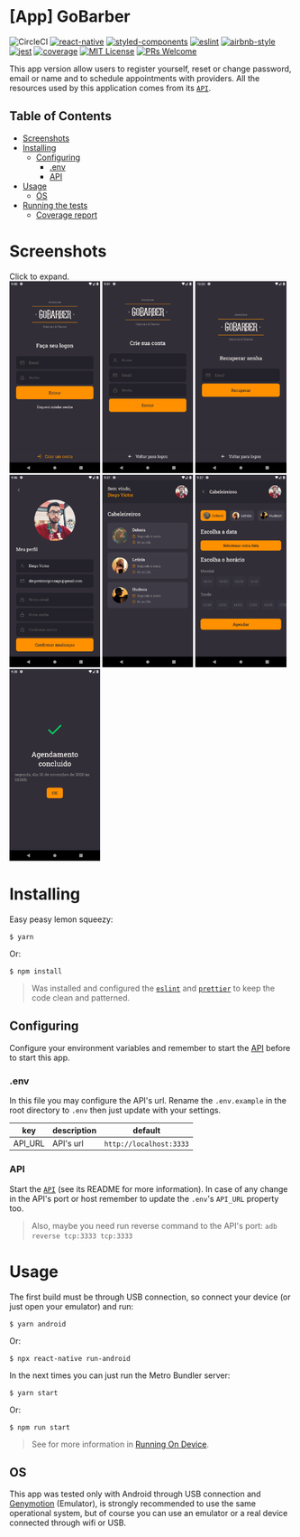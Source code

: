 # [App] GoBarber
![CircleCI](https://img.shields.io/circleci/build/github/DiegoVictor/gobarber-app?style=flat-square&logo=circleci)
[![react-native](https://img.shields.io/badge/react--native-0.73.6-61dafb?style=flat-square&logo=react)](https://reactnative.dev/)
[![styled-components](https://img.shields.io/badge/styled_components-6.1.8-db7b86?style=flat-square&logo=styled-components)](https://styled-components.com/)
[![eslint](https://img.shields.io/badge/eslint-8.57.0-4b32c3?style=flat-square&logo=eslint)](https://eslint.org/)
[![airbnb-style](https://flat.badgen.net/badge/style-guide/airbnb/ff5a5f?icon=airbnb)](https://github.com/airbnb/javascript)
[![jest](https://img.shields.io/badge/jest-29.7.0-brightgreen?style=flat-square&logo=jest)](https://jestjs.io/)
[![coverage](https://img.shields.io/codecov/c/gh/DiegoVictor/gobarber-app?logo=codecov&style=flat-square)](https://codecov.io/gh/DiegoVictor/gobarber-app)
[![MIT License](https://img.shields.io/badge/license-MIT-green?style=flat-square)](https://raw.githubusercontent.com/DiegoVictor/gobarber-app/main/LICENSE)
[![PRs Welcome](https://img.shields.io/badge/PRs-welcome-brightgreen.svg?style=flat-square)](http://makeapullrequest.com)

This app version allow users to register yourself, reset or change password, email or name and to schedule appointments with providers. All the resources used by this application comes from its [`API`](https://github.com/DiegoVictor/gobarber-api).

## Table of Contents

* [Screenshots](#screenshots)
* [Installing](#installing)
  * [Configuring](#configuring)
    * [.env](#env)
    * [API](#api)
* [Usage](#usage)
  * [OS](#os)
* [Running the tests](#running-the-tests)
  * [Coverage report](#coverage-report)

# Screenshots
Click to expand.<br />
<img src="https://raw.githubusercontent.com/DiegoVictor/gobarber-app/main/screenshots/login.png" width="32%" />
<img src="https://raw.githubusercontent.com/DiegoVictor/gobarber-app/main/screenshots/register.png" width="32%" />
<img src="https://raw.githubusercontent.com/DiegoVictor/gobarber-app/main/screenshots/forgot.png" width="32%" />
<img src="https://raw.githubusercontent.com/DiegoVictor/gobarber-app/main/screenshots/profile.png" width="32%" />
<img src="https://raw.githubusercontent.com/DiegoVictor/gobarber-app/main/screenshots/dashboard.png" width="32%" />
<img src="https://raw.githubusercontent.com/DiegoVictor/gobarber-app/main/screenshots/schedule.png" width="32%" />
<img src="https://raw.githubusercontent.com/DiegoVictor/gobarber-app/main/screenshots/success.png" width="32%" />

# Installing

Easy peasy lemon squeezy:
```
$ yarn
```
Or:
```
$ npm install
```
> Was installed and configured the [`eslint`](https://eslint.org/) and [`prettier`](https://prettier.io/) to keep the code clean and patterned.

## Configuring
Configure your environment variables and remember to start the [API](https://github.com/DiegoVictor/gobarber-api) before to start this app.

### .env
In this file you may configure the API's url. Rename the `.env.example` in the root directory to `.env` then just update with your settings.

key|description|default
---|---|---
API_URL|API's url|`http://localhost:3333`

### API
Start the [`API`](https://github.com/DiegoVictor/gobarber-api) (see its README for more information). In case of any change in the API's port or host remember to update the `.env`'s `API_URL` property too.
> Also, maybe you need run reverse command to the API's port: `adb reverse tcp:3333 tcp:3333`

# Usage
The first build must be through USB connection, so connect your device (or just open your emulator) and run:
```
$ yarn android
```
Or:
```
$ npx react-native run-android
```

In the next times you can just run the Metro Bundler server:
```
$ yarn start
```
Or:
```
$ npm run start
```
> See for more information in [Running On Device](https://reactnative.dev/docs/running-on-device).

## OS
This app was tested only with Android through USB connection and [Genymotion](https://www.genymotion.com/) (Emulator), is strongly recommended to use the same operational system, but of course you can use an emulator or a real device connected through wifi or USB.

